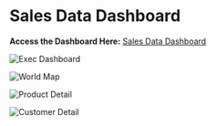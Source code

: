 # Sales Data Dashboard

**Access the Dashboard Here:** [Sales Data Dashboard](https://app.powerbi.com/groups/me/reports/0c47fcec-d704-4686-b4a9-244db13fe3c7/b263e49fd53802a6c9d8?experience=power-bi)

![Exec Dashboard](https://github.com/aishwaryaSudhakar01/Sales-Data-Dashboard/assets/126569607/4fa14a19-dc38-4a26-9368-9a3eb41a2eaf)

![World Map](https://github.com/aishwaryaSudhakar01/Sales-Data-Dashboard/assets/126569607/c85ae7d0-5b30-4696-8a5f-d0dfef1eeb19)

![Product Detail](https://github.com/aishwaryaSudhakar01/Sales-Data-Dashboard/assets/126569607/af2aea6a-77ab-4609-ad4e-774b9c78c9ed)

![Customer Detail](https://github.com/aishwaryaSudhakar01/Sales-Data-Dashboard/assets/126569607/99b0864d-0c36-4037-bf41-e3615332acee)
